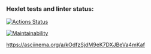 ### Hexlet tests and linter status:
[![Actions Status](https://github.com/IlyasRT/python-project-49/workflows/hexlet-check/badge.svg)](https://github.com/IlyasRT/python-project-49/actions)

[![Maintainability](https://api.codeclimate.com/v1/badges/5b81a9fb250cbeabc0de/maintainability)](https://codeclimate.com/github/IlyasRT/python-project-49/maintainability)

https://asciinema.org/a/kOdfzSjdM9eK7DXJBeVa4mKaf
